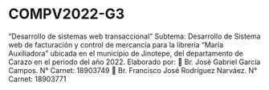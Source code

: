 # COMPV2022-G3
“Desarrollo de sistemas web transaccional”  Subtema:  Desarrollo de Sistema web de facturación y control de mercancía para la librería “María Auxiliadora” ubicada en el municipio de Jinotepe, del departamento de Carazo en el periodo del año 2022.  Elaborado por:   Br. José Gabriel García Campos. N° Carnet: 18903749  Br. Francisco José Rodríguez Narváez. N° Carnet: 18903771
